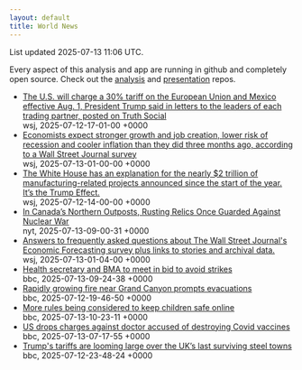 ```yaml
---
layout: default
title: World News
---
```


<div markdown="0">
<div class="byline small text-muted">List updated <span class="datetime">2025-07-13 11:06 UTC</span>.</div>

<p>Every aspect of this analysis and app are running in github and completely open source. Check out the <a href="https://github.com/Castro-Media/Analysis">analysis</a> and <a href="https://github.com/Castro-Media/TopStoryReview.com">presentation</a> repos.</p>
<ul>
<li><a href='https://www.wsj.com/economy/trade/trump-threatens-30-tariffs-on-eu-mexico-c48ce36f'>The U.S. will charge a 30% tariff on the European Union and Mexico effective Aug. 1, President Trump said in letters to the leaders of each trading partner, posted on Truth Social</a><div class='byline small text-muted'>wsj, <span class="datetime">2025-07-12-17-01-00 +0000</span></div></li>
<li><a href='https://www.wsj.com/economy/economists-see-lower-recession-risk-and-stronger-job-growth-wsj-survey-10d6e476'>Economists expect stronger growth and job creation, lower risk of recession and cooler inflation than they did three months ago, according to a Wall Street Journal survey</a><div class='byline small text-muted'>wsj, <span class="datetime">2025-07-13-01-00-00 +0000</span></div></li>
<li><a href='https://www.wsj.com/politics/policy/trump-new-us-factories-d2981280'>The White House has an explanation for the nearly $2 trillion of manufacturing-related projects announced since the start of the year. It&#8217;s the Trump Effect.</a><div class='byline small text-muted'>wsj, <span class="datetime">2025-07-12-14-00-00 +0000</span></div></li>
<li><a href='https://www.nytimes.com/2025/07/13/world/americas/canada-cold-war-golden-dome.html'>In Canada&#8217;s Northern Outposts, Rusting Relics Once Guarded Against Nuclear War</a><div class='byline small text-muted'>nyt, <span class="datetime">2025-07-13-09-00-31 +0000</span></div></li>
<li><a href='https://www.wsj.com/economy/economic-forecasting-survey-archive-11617814998'>Answers to frequently asked questions about The Wall Street Journal's Economic Forecasting survey plus links to stories and archival data.</a><div class='byline small text-muted'>wsj, <span class="datetime">2025-07-13-01-04-00 +0000</span></div></li>
<li><a href='https://www.bbc.com/news/articles/c4g8xq0e928o'>Health secretary and BMA to meet in bid to avoid strikes</a><div class='byline small text-muted'>bbc, <span class="datetime">2025-07-13-09-24-38 +0000</span></div></li>
<li><a href='https://www.bbc.com/news/articles/czjk10wwmkeo'>Rapidly growing fire near Grand Canyon prompts evacuations</a><div class='byline small text-muted'>bbc, <span class="datetime">2025-07-12-19-46-50 +0000</span></div></li>
<li><a href='https://www.bbc.com/news/articles/cp82447l84ko'>More rules being considered to keep children safe online</a><div class='byline small text-muted'>bbc, <span class="datetime">2025-07-13-10-23-11 +0000</span></div></li>
<li><a href='https://www.bbc.com/news/articles/cy0w1p0wq87o'>US drops charges against doctor accused of destroying Covid vaccines</a><div class='byline small text-muted'>bbc, <span class="datetime">2025-07-13-07-17-55 +0000</span></div></li>
<li><a href='https://www.bbc.com/news/articles/c5yp5qzeer6o'>Trump's tariffs are looming large over the UK&#8217;s last surviving steel towns</a><div class='byline small text-muted'>bbc, <span class="datetime">2025-07-12-23-48-24 +0000</span></div></li>
</ul>
</div>
